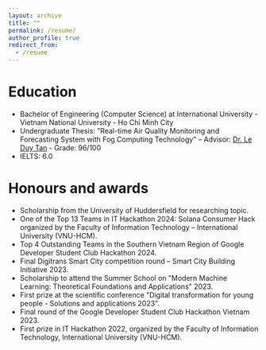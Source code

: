 ```yaml
---
layout: archive
title: ""
permalink: /resume/
author_profile: true
redirect_from:
  - /resume
---
```


Education
======
* Bachelor of Engineering (Computer Science) at International University - Vietnam National University - Ho Chi Minh City
* Undergraduate Thesis: "Real-time Air Quality Monitoring and Forecasting System with Fog Computing Technology" – Advisor: [Dr. Le Duy Tan](https://www.leduytanit.com/) - Grade: 96/100
* IELTS: 6.0


Honours and awards
======
* Scholarship from the University of Huddersfield for researching topic.
* One of the Top 13 Teams in IT Hackathon 2024: Solana Consumer Hack organized by the Faculty of Information Technology – International University (VNU-HCM).
* Top 4 Outstanding Teams in the Southern Vietnam Region of Google Developer Student Club Hackathon 2024.
* Final Digitrans Smart City competition round – Smart City Building Initiative 2023.
* Scholarship to attend the Summer School on "Modern Machine Learning: Theoretical Foundations
and Applications" 2023.
* First prize at the scientific conference "Digital transformation for young people - Solutions and
applications 2023".
* Final round of the Google Developer Student Club Hackathon Vietnam 2023.
* First prize in IT Hackathon 2022, organized by the Faculty of Information Technology, International
University (VNU-HCM).

<!-- Projects
======

| Title            | Year   |                                                              |
| --------         | ------ | ------------------------------------------------------------ |
| [Bachelor Project: Real-time Air Quality Monitoring and Forecasting System with Fog Computing Technology](https://github.com/Nguyenle23/AIAir-Quality-System)    | 2023   | It investigates a fog computing-based air quality monitoring system using low-cost real-time sensors. The integration of open-source projects like ThingsBoard and OpenStreetMap has enabled real-time data display on web and mobile platforms. Predicting air quality in the next hour at 5-minute intervals using LSTM model.                          |
| [GDSC Hackathon: Petties](https://github.com/Nguyenle23/Petties-GDSC)    | 2023   | Developing a software application that leverages Google's suite of services to facilitate the connection between pet owners and caretakers during the owners' periods ofunavailability. |
| [Internet of Things Project: An	AIoT Smart Parking System](https://github.com/Nguyenle23/Internet-of-Things-Project)     | 2022   | This work implements a sophisticated Deep Learning library-based license plate recognition mechanism. Developed a web interface and mobile app for smart parking system user interaction. This study aims to develop a prototype model for identifying and scanning license plates using IoT devices. |
| [NetCentric Project: Stocking Microservices](https://github.com/Nguyenle23/Stocking-Microservices)    | 2022   | The concept of microservices was implemented in the development of a server utilizing two different programming languages. The implementation of a Golang server is proposed to handle the authentication and authorization processes for users prior to accessing the dashboard and engaging in stock trading activities. The NodeJS server is designed to efficiently manage several users who using the application for stock trading purposes. |
| [Web Application Project: Stocking Microservices](https://github.com/Nguyenle23/WAD-Project-Course)    | 2021   | The full-stack responsibility for this project includes building the web application's server infrastructure and user and management interfaces. Momo, a popular payment mechanism in Vietnam, has been used to improve user payment capabilities by scanning QR codes. | -->